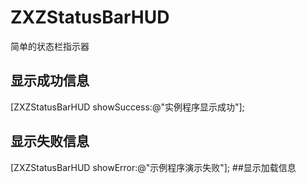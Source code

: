 # ZXZStatusBarHUD
简单的状态栏指示器
## 显示成功信息
  [ZXZStatusBarHUD showSuccess:@"实例程序显示成功"];
## 显示失败信息
[ZXZStatusBarHUD showError:@"示例程序演示失败"];
##显示加载信息
